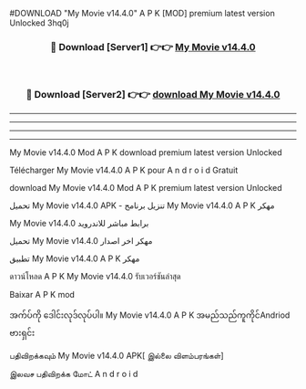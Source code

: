 #DOWNLOAD "My Movie v14.4.0" A P K [MOD] premium latest version Unlocked 3hq0j 



<div align="center">

<h3>🔴 Download [Server1] 👉👉 <a href="https://apkdownload12.web.app/?title=My Movie v14.4.0">My Movie v14.4.0 </a></h3><br>

<h3>🔴 Download [Server2] 👉👉 <a href="https://apkdownload12.web.app/?title=My Movie v14.4.0">download My Movie v14.4.0 </a></h3>
</div>


----------------------------------------------------------

----------------------------------------------------------

----------------------------------------------------------

----------------------------------------------------------


My Movie v14.4.0 Mod A P K download premium latest version Unlocked

Télécharger  My Movie v14.4.0 A P K pour A n d r o i d Gratuit

download My Movie v14.4.0 Mod A P K premium latest version Unlocked

تحميل My Movie v14.4.0 APK - تنزيل برنامج My Movie v14.4.0 A P K مهكر

My Movie v14.4.0 برابط مباشر للاندرويد

تحميل My Movie v14.4.0 مهكر اخر اصدار

تطبيق My Movie v14.4.0 A P K مهكر

ดาวน์โหลด A P K My Movie v14.4.0 รับเวอร์ชันล่าสุด

Baixar A P K mod

အက်ပ်ကို ဒေါင်းလုဒ်လုပ်ပါ။ My Movie v14.4.0 A P K အမည်သည်ကူကိုင်Andriod ဗားရှင်း

பதிவிறக்கவும் My Movie v14.4.0 APK[ இல்லை விளம்பரங்கள்] 
 
இலவச பதிவிறக்க மோட் A n d r o i d



